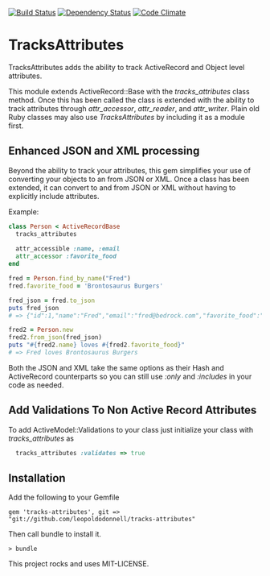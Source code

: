 
[![Build Status](https://travis-ci.org/leopoldodonnell/tracks-attributes.png?branch=master)](https://travis-ci.org/leopoldodonnell/tracks-attributes)
[![Dependency Status](https://gemnasium.com/leopoldodonnell/tracks-attributes.png)](https://gemnasium.com/leopoldodonnell/tracks-attributes)
[![Code Climate](https://codeclimate.com/github/leopoldodonnell/tracks-attributes.png)](https://codeclimate.com/github/leopoldodonnell/tracks-attributes)
# TracksAttributes

TracksAttributes adds the ability to track ActiveRecord and Object level attributes.

This module extends ActiveRecord::Base with the *tracks_attributes* class method. Once this has been called
the class is extended with the ability to track attributes through *attr_accessor*, *attr_reader*, and *attr_writer*.
Plain old Ruby classes may also use *TracksAttributes* by including it as a module first.

## Enhanced JSON and XML processing

Beyond the ability to track your attributes, this gem simplifies your use of converting your objects to an from JSON or XML.
Once a class has been extended, it can convert to and from JSON or XML without having to explicitly include attributes.

Example:
```ruby
class Person < ActiveRecordBase
  tracks_attributes
  
  attr_accessible :name, :email
  attr_accessor :favorite_food
end

fred = Person.find_by_name("Fred")
fred.favorite_food = 'Brontosaurus Burgers'

fred_json = fred.to_json
puts fred_json
# => {"id":1,"name":"Fred","email":"fred@bedrock.com","favorite_food":"Brontosaurus Burgers"}

fred2 = Person.new
fred2.from_json(fred_json)
puts "#{fred2.name} loves #{fred2.favorite_food}"
# => Fred loves Brontosaurus Burgers
```
Both the JSON and XML take the same options as their Hash and ActiveRecord counterparts so you can still
use *:only* and *:includes* in your code as needed.

## Add Validations To Non Active Record Attributes

To add ActiveModel::Validations to your class just initialize your class with *tracks_attributes* as

```ruby
  tracks_attributes :validates => true
```  
## Installation

Add the following to your Gemfile

    gem 'tracks-attributes', git => "git://github.com/leopoldodonnell/tracks-attributes"

Then call bundle to install it.

    > bundle

This project rocks and uses MIT-LICENSE.